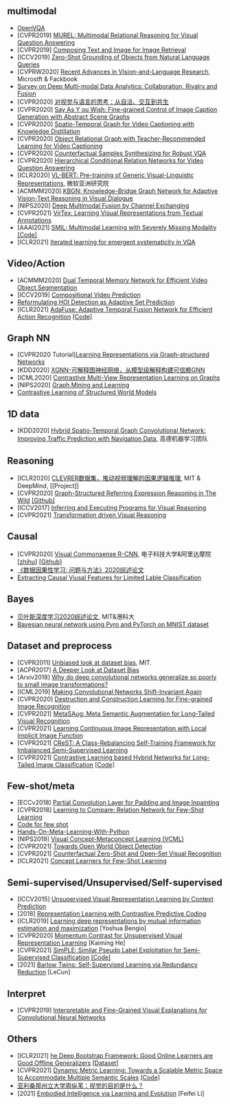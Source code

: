 ## multimodal
- [OpenVQA](https://github.com/MILVLG/openvqa)
- [CVPR2019] [MUREL: Multimodal Relational Reasoning for Visual Question Answering](https://github.com/Cadene/murel.bootstrap.pytorch)
- [CVPR2019] [Composing Text and Image for Image Retrieval](https://github.com/google/tirg)
- [ICCV2019] [Zero-Shot Grounding of Objects from Natural Language Queries](https://github.com/TheShadow29/zsgnet-pytorch)
- [CVPRW2020] [Recent Advances in Vision-and-Language Research](https://rohit497.github.io/Recent-Advances-in-Vision-and-Language-Research/), Microstft & Fackbook
- [Survey on Deep Multi-modal Data Analytics: Collaboration, Rivalry and Fusion](https://arxiv.org/abs/2006.08159)
- [CVPR2020] [对视觉与语言的思考：从自洽、交互到共生](https://github.com/JDAI-CV/image-captioning)
- [CVPR2020] [Say As Y ou Wish: Fine-grained Control of Image Caption Generation with Abstract Scene Graphs](https://arxiv.org/pdf/2003.00387.pdf)
- [CVPR2020] [Spatio-Temporal Graph for Video Captioning with Knowledge Distillation](https://arxiv.org/pdf/2003.13942.pdf)
- [CVPR2020] [Object Relational Graph with Teacher-Recommended Learning for Video Captioning](https://arxiv.org/pdf/2002.11566.pdf)
- [CVPR2020] [Counterfactual Samples Synthesizing for Robust VQA](https://github.com/yanxinzju/CSS-VQA)
- [CVPR2020] [Hierarchical Conditional Relation Networks for Video Question Answering](https://github.com/thaolmk54/hcrn-videoqa)
- [ICLR2020] [VL-BERT: Pre-training of Generic Visual-Linguistic Representations](https://arxiv.org/abs/1908.08530), 微软亚洲研究院
- [ACMMM2020] [KBGN: Knowledge-Bridge Graph Network for Adaptive Vision-Text Reasoning in Visual Dialogue](https://www.zhuanzhi.ai/paper/6a3e359d8827752a98f2e5daa7079d2a)
- [NIPS2020] [Deep Multimodal Fusion by Channel Exchanging](https://github.com/yikaiw/CEN)
- [CVPR2021] [VirTex: Learning Visual Representations from Textual Annotations](https://github.com/kdexd/virtex)
- [AAAI2021] [SMIL: Multimodal Learning with Severely Missing Modality](https://arxiv.org/pdf/2103.05677.pdf) [[Code]](https://github.com/mengmenm/SMIL)
- [ICLR2021] [Iterated learning for emergent systematicity in VQA](https://openreview.net/pdf?id=Pd_oMxH8IlF)


## Video/Action
- [ACMMM2020] [Dual Temporal Memory Network for Efficient Video Object Segmentation](https://arxiv.org/abs/2003.06125)
- [ICCV2019] [Compositional Video Prediction](https://github.com/JudyYe/CVP)
- [Reformulating HOI Detection as Adaptive Set Prediction](https://arxiv.org/pdf/2103.05983.pdf)
- [ICLR2021] [AdaFuse: Adaptive Temporal Fusion Network for Efficient Action Recognition](https://arxiv.org/pdf/2102.05775.pdf) [[Code]](https://github.com/mengyuest/AdaFuse)


## Graph NN
- [CVPR2020 Tutorial][Learning Representations via Graph-structured Networks](https://xiaolonw.github.io/graphnnv2/)
- [KDD2020] [XGNN-可解释图神经网络，从模型级解释构建可信赖GNN](https://xiaolonw.github.io/graphnnv2/)
- [ICML2020] [Contrastive Multi-View Representation Learning on Graphs](https://arxiv.org/pdf/2006.05582.pdf)
- [NIPS2020] [Graph Mining and Learning](https://gm-neurips-2020.github.io/)
- [Contrastive Learning of Structured World Models](https://github.com/tkipf/c-swm)


## 1D data
- [KDD2020] [Hybrid Spatio-Temporal Graph Convolutional Network: Improving Traffic Prediction with Navigation Data](https://arxiv.org/abs/2006.12715), 高德机器学习团队 


## Reasoning
- [ICLR2020] [CLEVRER数据集，推动视频理解的因果逻辑推理](https://arxiv.org/abs/1910.01442), MIT & DeepMind, [[Project]]
- [CVPR2020] [Graph-Structured Referring Expression Reasoning in The Wild](https://arxiv.org/pdf/2004.08814.pdf) [[Github]](https://github.com/sibeiyang/sgmn)
- [ICCV2017] [Inferring and Executing Programs for Visual Reasoning](https://github.com/facebookresearch/clevr-iep)
- [CVPR2021] [Transformation driven Visual Reasoning](https://github.com/hughplay/TVR)


## Causal
- [CVPR2020] [Visual Commonsense R-CNN](https://arxiv.org/abs/2002.12204), 电子科技大学&阿里达摩院  [[zhihu]](https://zhuanlan.zhihu.com/p/111306353) [[Github]](https://github.com/Wangt-CN/VC-R-CNN)
- [《数据因果性学习: 问题与方法》2020综述论文](https://www.zhuanzhi.ai/paper/6ad7902913e98bd48540a5596b978edc)
- [Extracting Causal Viusal Features for Limited Lable Classification](https://arxiv.org/pdf/2103.12322.pdf)


## Bayes
- [贝叶斯深度学习2020综述论文](https://www.zhuanzhi.ai/paper/9b781282204cb581a31aa0e8b570dd95), MIT&港科大  
- [Bayesian neural network using Pyro and PyTorch on MNIST dataset](https://github.com/paraschopra/bayesian-neural-network-mnist)


## Dataset and preprocess
- [CVPR2011] [Unbiased look at dataset bias](https://ieeexplore.ieee.org/abstract/document/5995347), MIT.
- [ACPR2017] [A Deeper Look at Dataset Bias](https://link.springer.com/chapter/10.1007/978-3-319-58347-1_2)
- [Arxiv2018] [Why do deep convolutional networks generalize so poorly to small image transformations?](https://www.jmlr.org/papers/volume20/19-519/19-519.pdf)
- [ICML2019] [Making Convolutional Networks Shift-Invariant Again](https://github.com/adobe/antialiased-cnns)
- [CVPR2020] [Destruction and Construction Learning for Fine-grained Image Recognition](https://github.com/JDAI-CV/DCL)
- [CVPR2021] [MetaSAug: Meta Semantic Augmentation for Long-Tailed Visual Recognition](https://github.com/BIT-DA/MetaSAug)
- [CVPR2021] [Learning Continuous Image Representation with Local Implicit Image Function](https://github.com/yinboc/liif)
- [CVPR2021] [CReST: A Class-Rebalancing Self-Training Framework for Imbalanced Semi-Supervised Learning]()
- [CVPR2021] [Contrastive Learning based Hybrid Networks for Long-Tailed Image Classification](https://arxiv.org/pdf/2103.14267.pdf) [[Code]](https://k-han.github.io/HybridLT)


## Few-shot/meta
- [ECCv2018] [Partial Convolution Layer for Padding and Image Inpainting](https://github.com/NVIDIA/partialconv)
- [CVPR2018] [Learning to Compare: Relation Network for Few-Shot Learning](https://github.com/floodsung/LearningToCompare_FSL)
- [Code for few shot](https://github.com/oscarknagg/few-shot)
- [Hands-On-Meta-Learning-With-Python](https://github.com/sudharsan13296/Hands-On-Meta-Learning-With-Python)
- [NIPS2019] [Visual Concept-Metaconcept Learning (VCML)](https://github.com/Glaciohound/VCML)
- [CVPR2021] [Towards Open World Object Detection](https://github.com/JosephKJ/OWOD)
- [CVPR2021] [Counterfactual Zero-Shot and Open-Set Visual Recognition](https://arxiv.org/abs/2103.00887)
- [ICLR2021] [Concept Learners for Few-Shot Learning](https://github.com/snap-stanford/comet)

## Semi-supervised/Unsupervised/Self-supervised
- [ICCV2015] [Unsupervised Visual Representation Learning by Context Prediction](https://arxiv.org/abs/1505.05192)
- [2018] [Representation Learning with Contrastive Predictive Coding](https://arxiv.org/abs/1807.03748)
- [ICLR2019] [Learning deep representations by mutual information estimation and maximization](https://arxiv.org/abs/1808.06670) [Yoshua Bengio]
- [CVPR2020] [Momentum Contrast for Unsupervised Visual Representation Learning](https://arxiv.org/abs/1911.05722) [Kaiming He]
- [CVPR2021] [SimPLE: Similar Pseudo Label Exploitation for Semi-Supervised Classification](https://arxiv.org/pdf/2103.16725.pdf) [[Code]](https://github.com/zijian-hu/SimPLE)
- [2021] [Barlow Twins: Self-Supervised Learning via Redundancy Reduction](https://arxiv.org/abs/2103.03230) [LeCun]


## Interpret
- [CVPR2019] [Interpretable and Fine-Grained Visual Explanations for Convolutional Neural Networks](https://arxiv.org/abs/1908.02686)


## Others
- [ICLR2021] [he Deep Bootstrap Framework: Good Online Learners are Good Offline Generalizers](https://arxiv.org/pdf/2010.08127.pdf) [[Dataset]](https://github.com/preetum/cifar5m)
- [CVPR2021] [Dynamic Metric Learning: Towards a Scalable Metric Space to Accommodate Multiple Semantic Scales](https://arxiv.org/pdf/2103.11781v1.pdf) [[Code]](https://github.com/SupetZYK/DynamicMetricLearning)
- [亚利桑那州立大学周纵苇：视觉的目的是什么？](https://hub.baai.ac.cn/view/6777)
- [2021] [Embodied Intelligence via Learning and Evolution](https://arxiv.org/pdf/2102.02202.pdf) [Feifei Li]